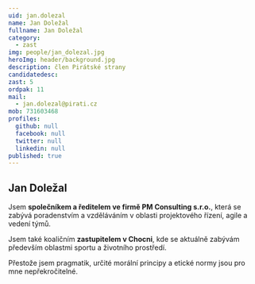 ```yaml
---
uid: jan.dolezal
name: Jan Doležal
fullname: Jan Doležal
category:
  - zast
img: people/jan_dolezal.jpg
heroImg: header/background.jpg
description: člen Pirátské strany
candidatedesc: 
zast: 5
ordpak: 11
mail:
  - jan.dolezal@pirati.cz
mob: 731603468
profiles:
  github: null
  facebook: null
  twitter: null
  linkedin: null
published: true
---
```

## Jan Doležal 
Jsem **společníkem a ředitelem ve firmě PM Consulting s.r.o.**, která se zabývá poradenstvím a vzděláváním v oblasti projektového řízení, agile a vedení týmů.

Jsem také koaličním **zastupitelem v Chocni**, kde se aktuálně zabývám především oblastmi sportu a životního prostředí.

Přestože jsem pragmatik, určité morální principy a etické normy jsou pro mne nepřekročitelné.
